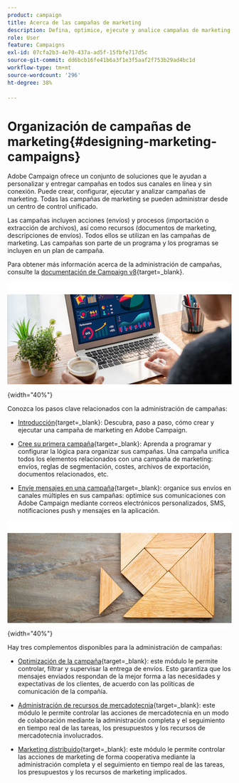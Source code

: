 ```yaml
---
product: campaign
title: Acerca de las campañas de marketing
description: Defina, optimice, ejecute y analice campañas de marketing
role: User
feature: Campaigns
exl-id: 07cfa2b3-4e70-437a-ad5f-15fbfe717d5c
source-git-commit: dd6bcb16fe41b6a3f1e3f5aaf2f753b29ad4bc1d
workflow-type: tm+mt
source-wordcount: '296'
ht-degree: 38%

---
```


# Organización de campañas de marketing{#designing-marketing-campaigns}

Adobe Campaign ofrece un conjunto de soluciones que le ayudan a personalizar y entregar campañas en todos sus canales en línea y sin conexión. Puede crear, configurar, ejecutar y analizar campañas de marketing. Todas las campañas de marketing se pueden administrar desde un centro de control unificado.

Las campañas incluyen acciones (envíos) y procesos (importación o extracción de archivos), así como recursos (documentos de marketing, descripciones de envíos). Todos ellos se utilizan en las campañas de marketing. Las campañas son parte de un programa y los programas se incluyen en un plan de campaña.

Para obtener más información acerca de la administración de campañas, consulte la [documentación de Campaign v8](https://experienceleague.adobe.com/docs/campaign/campaign-v8/campaigns/campaigns.html?lang=es){target=_blank}.

![](assets/do-not-localize/campaign.jpg){width="40%"}

Conozca los pasos clave relacionados con la administración de campañas:

* [Introducción](https://experienceleague.adobe.com/docs/campaign/automation/campaign-orchestration/set-up-campaigns.html?lang=es){target=_blank}: Descubra, paso a paso, cómo crear y ejecutar una campaña de marketing en Adobe Campaign.

* [Cree su primera campaña](https://experienceleague.adobe.com/docs/campaign/automation/campaign-orchestration/marketing-campaign-create.html?lang=es){target=_blank}: Aprenda a programar y configurar la lógica para organizar sus campañas. Una campaña unifica todos los elementos relacionados con una campaña de marketing: envíos, reglas de segmentación, costes, archivos de exportación, documentos relacionados, etc.

* [Envíe mensajes en una campaña](https://experienceleague.adobe.com/docs/campaign/automation/campaign-orchestration/marketing-campaign-deliveries.html?lang=es){target=_blank}: organice sus envíos en canales múltiples en sus campañas: optimice sus comunicaciones con Adobe Campaign mediante correos electrónicos personalizados, SMS, notificaciones push y mensajes en la aplicación.

![](assets/do-not-localize/add-on.jpg){width="40%"}

Hay tres complementos disponibles para la administración de campañas:

* [Optimización de la campaña](https://experienceleague.adobe.com/docs/campaign/automation/campaign-optimization/campaign-typologies.html?lang=es){target=_blank}: este módulo le permite controlar, filtrar y supervisar la entrega de envíos. Esto garantiza que los mensajes enviados respondan de la mejor forma a las necesidades y expectativas de los clientes, de acuerdo con las políticas de comunicación de la compañía.

* [Administración de recursos de mercadotecnia](https://experienceleague.adobe.com/docs/campaign/automation/mrm/about-marketing-resource-management.html?lang=es){target=_blank}: este módulo le permite controlar las acciones de mercadotecnia en un modo de colaboración mediante la administración completa y el seguimiento en tiempo real de las tareas, los presupuestos y los recursos de mercadotecnia involucrados.

* [Marketing distribuido](https://experienceleague.adobe.com/docs/campaign/automation/distributed-marketing/about-distributed-marketing.html?lang=es){target=_blank}: este módulo le permite controlar las acciones de marketing de forma cooperativa mediante la administración completa y el seguimiento en tiempo real de las tareas, los presupuestos y los recursos de marketing implicados.

<!--

Adobe Campaign lets you define, optimize, execute and analyze communications and marketing campaigns. Adobe Campaign acts like a unified order and execution center for marketing strategies. For more on this, refer to [Access campaigns](../../distributed/using/accessing-campaigns.md) and [Create marketing campaigns](../../campaign/using/setting-up-marketing-campaigns.md).

In addition, the **Marketing Resource Management (MRM)** module lets you control marketing actions in a collaborative mode by providing complete management and real-time tracking of the tasks, budgets and marketing resources involved. The Marketing Resource Management lets you optimize and regulate the management of internal and external processes, resources and marketing campaigns, as well as third party relations (agencies, printers, etc.). For more on this, refer to [this section](../../mrm/using/about-marketing-resource-management.md).

>[!NOTE]
>
>For more on the Adobe Campaign core functionalities, refer t [this section](../../platform/using/about-adobe-campaign-classic.md) section.  
>Capabilities related to population targeting, message personalization and message delivery on the various channels are detailed in [this section](../../delivery/using/steps-about-delivery-creation-steps.md).

![](assets/do-not-localize/how-to-video.png) [Discover marketing campaigns keys concepts in video](#video)

## Core concepts {#core-concepts}

The following concepts need to be known in the context of Campaign:

* **Campaign**

  A campaign centralizes all the elements related to a marketing campaign: deliveries, targeting rules, costs, export files, related documents, etc. Each campaign is attached to a program.

  For more on this, refer to [Adding a campaign](../../campaign/using/setting-up-marketing-campaigns.md#adding-a-campaign).

* **Program**

  A program lets you define marketing actions for a calendar period: launch, canvassing, loyalty, etc. Each program contains campaigns linked to a calendar, which provides an overall view.

* **Plan**

  The marketing plan can contain multiple programs. It is linked to a calendar period, has an allocated budget and can also be linked up to documents and objectives.

  For more on this, refer to [Campaign calendar](../../campaign/using/accessing-marketing-campaigns.md#campaign-calendar).

* **Workflow**

  A campaign workflow contains the same activities as for all workflows but is specific to the campaign. It enables you to create and configure deliveries for all available channels.

  For more on this, refer to [this section](../../campaign/using/marketing-campaign-deliveries.md#building-the-main-target-in-a-workflow).

* **Objectives**

  Within the campaign, program or plan, you can state a list of objectives. These are quantified values to be reached. At the end of the campaign, program or plan, the MRM module lets you compare the objectives and results in dedicated reports.

* **Delivery outline**

  A delivery outline is a structured description of a delivery. Every delivery can refer to a delivery outline which contains, for example, the related offers, documents to be attached, or a link to stores. An offer can be referenced in the delivery according to the delivery outline selected.

  For more on this, refer to [this section](../../campaign/using/marketing-campaign-deliveries.md#associating-and-structuring-resources-linked-via-a-delivery-outline).

## Tutorial {#video}

This video presents the key concepts of marketing campaigns.

>[!VIDEO](https://video.tv.adobe.com/v/35131?quality=12)

Additional Campaign Classic how-to videos are available [here](https://experienceleague.adobe.com/docs/campaign-classic-learn/tutorials/overview.html?lang=es).

-->